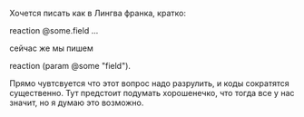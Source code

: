 Хочется писать как в Лингва франка, кратко:

reaction @some.field ...

сейчас же мы пишем

reaction (param @some "field").

Прямо чувтсвуется что этот вопрос надо разрулить, и коды сократятся существенно.
Тут предстоит подумать хорошенечко, что тогда все у нас значит, но я думаю это возможно.